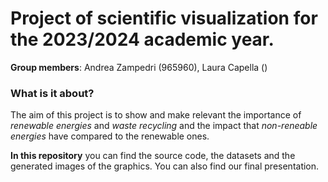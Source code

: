 # Project of scientific visualization for the 2023/2024 academic year.
**Group members**: Andrea Zampedri (965960), Laura Capella ()

### What is it about?
The aim of this project is to show and make relevant the importance of _renewable energies_ and _waste recycling_ and the impact that _non-reneable energies_ have compared to the renewable ones.

**In this repository** you can find the source code, the datasets and the generated images of the graphics.
You can also find our final presentation.
